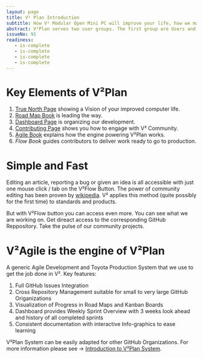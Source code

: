 ```yaml
---
layout: page
title: V² Plan Introduction
subtitle: How V² Modular Open Mini PC will improve your life, how we make it happen and how you can help.
abstract: V²Plan serves two user groups. The first group are Users and Contributors of V². The second group are GitHub users who are looking for an Agile Project Management and Toyota Production System to add to their GitHub Organization.
issueNo: 91
readiness:
   - is-complete
   - is-complete
   - is-complete
   - is-complete
---
```




# Key Elements of V²Plan <a name="purpose"></a>

1. [True North Page](/plan/true-north/) showing a Vision of your improved computer life.
2. [Road Map Book](/plan/road-map/) is leading the way.
3. [Dashboard Page](/plan/dashboard/) is organizing our development.
4. [Contributing Page](/plan/contributing/) shows you how to engage with V² Community.
6. [Agile Book](/plan/agile/) explains how the engine powering V²Plan works.
7. *Flow Book* guides contributors to deliver work ready to go to production.


# Simple and Fast <a name="simple"></a>

Editing an article, reporting a bug or given an idea is all accessible with just one mouse click / tab on the V²Flow Button. The power of community editing has been proven by [wikipedia](https://www.wikipedia.org/). V² applies this method (quite possibly for the first time) to standards and products. 

But with V²Flow button you can access even more. You can see what we are working on. Get direact access to the corresponding GitHub Reppository. Take the pulse of our community projects.


# V²Agile is the engine of V²Plan <a name="engine"></a>

A generic Agile Development and Toyota Production System that we use to get the job done in V². Key features:

1. Full GitHub Issues Integration
2. Cross Repository Management suitable for small to very large GitHub Origanizations
3. Visualization of Progress in Road Maps and Kanban Boards
4. Dashboard provides Weekly Sprint Overview with 3 weeks look ahead and history of all completed sprints
5. Consistent documentation with interactive Info-graphics to ease learning

V²Plan System can be easily adapted for other GitHub Organizations. For more information please see → [Introduction to V²Plan System](/plan/system/).
